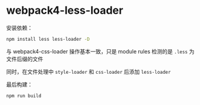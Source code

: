 # webpack4-less-loader

安装依赖：

```bash
npm install less less-loader -D
```

与 webpack4-css-loader 操作基本一致，只是 module rules 检测的是 `.less` 为文件后缀的文件

同时，在文件处理中 `style-loader` 和 `css-loader` 后添加 `less-loader`

最后构建：

```bash
npm run build
```
